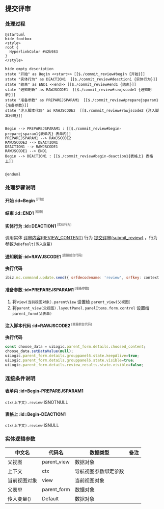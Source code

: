## 提交评审 <!-- {docsify-ignore-all} -->

   

### 处理过程

```plantuml
@startuml
hide footbox
<style>
root {
  HyperlinkColor #42b983
}
</style>

hide empty description
state "开始" as Begin <<start>> [[$./commit_review#begin {开始}]]
state "实体行为" as DEACTION1  [[$./commit_review#deaction1 {实体行为}]]
state "结束" as END1 <<end>> [[$./commit_review#end1 {结束}]]
state "通知刷新" as RAWJSCODE1  [[$./commit_review#rawjscode1 {通知刷新}]]
state "准备参数" as PREPAREJSPARAM1  [[$./commit_review#preparejsparam1 {准备参数}]]
state "注入脚本代码" as RAWJSCODE2  [[$./commit_review#rawjscode2 {注入脚本代码}]]


Begin --> PREPAREJSPARAM1 : [[$./commit_review#begin-preparejsparam1{表单内} 表单内]]
PREPAREJSPARAM1 --> RAWJSCODE2
RAWJSCODE2 --> DEACTION1
DEACTION1 --> RAWJSCODE1
RAWJSCODE1 --> END1
Begin --> DEACTION1 : [[$./commit_review#begin-deaction1{表格上} 表格上]]


@enduml
```


### 处理步骤说明

#### 开始 :id=Begin<sup class="footnote-symbol"> <font color=gray size=1>[开始]</font></sup>




#### 结束 :id=END1<sup class="footnote-symbol"> <font color=gray size=1>[结束]</font></sup>




#### 实体行为 :id=DEACTION1<sup class="footnote-symbol"> <font color=gray size=1>[实体行为]</font></sup>



调用实体 [评审内容(REVIEW_CONTENT)](module/TestMgmt/review_content.md) 行为 [提交评审(submit_review)](module/TestMgmt/review_content#行为) ，行为参数为`Default(传入变量)`

#### 通知刷新 :id=RAWJSCODE1<sup class="footnote-symbol"> <font color=gray size=1>[直接前台代码]</font></sup>



<p class="panel-title"><b>执行代码</b></p>

```javascript
ibiz.mc.command.update.send({ srfdecodename: 'review', srfkey: context.review})
```

#### 准备参数 :id=PREPAREJSPARAM1<sup class="footnote-symbol"> <font color=gray size=1>[准备参数]</font></sup>



1. 将`view(当前视图对象).parentView` 设置给  `parent_view(父视图)`
2. 将`parent_view(父视图).layoutPanel.panelItems.form.control` 设置给  `parent_form(父表单)`

#### 注入脚本代码 :id=RAWJSCODE2<sup class="footnote-symbol"> <font color=gray size=1>[直接前台代码]</font></sup>



<p class="panel-title"><b>执行代码</b></p>

```javascript
const choose_data = uiLogic.parent_form.details.choosed_content;
choose_data.setDataValue(null);
uiLogic.parent_form.details.grouppanel6.state.keepAlive=true;
uiLogic.parent_form.details.grouppanel6.state.visible=true;
uiLogic.parent_form.details.review_results.state.visible=false;
```

### 连接条件说明
#### 表单内 :id=Begin-PREPAREJSPARAM1

```ctx(上下文).review``` ISNOTNULL
#### 表格上 :id=Begin-DEACTION1

```ctx(上下文).review``` ISNULL


### 实体逻辑参数

|    中文名   |    代码名    |  数据类型      |备注 |
| --------| --------| --------  | --------   |
|父视图|parent_view|数据对象||
|上下文|ctx|导航视图参数绑定参数||
|当前视图对象|view|当前视图对象||
|父表单|parent_form|数据对象||
|传入变量(<i class="fa fa-check"/></i>)|Default|数据对象||

